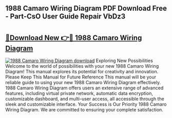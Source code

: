 ## 1988 Camaro Wiring Diagram PDF Download Free - Part-CsO User Guide Repair VbDz3

# <h2><a href="http://dfpddi.blite.top/?on=1988+Camaro+Wiring+Diagram">🔗Download New 👉🔴 1988 Camaro Wiring Diagram</a></h2>

[![1988 Camaro Wiring Diagram download](https://i.imgur.com/lujVjoI.png)](http://dfpddi.blite.top/?on=1988+Camaro+Wiring+Diagram)
Exploring New Possibilities Welcome to the world of possibilities with your new 1988 Camaro Wiring Diagram! This manual explores its potential for creativity and innovation. Please Keep This Manual for Future Reference This manual will be your reliable guide to using your new 1988 Camaro Wiring Diagram effectively. 1988 Camaro Wiring Diagram offers users an extensive range of advanced features, including virtual private network, automatic data encryption, customizable dashboard, and multi-user access, all accessible through the sleek and customizable interface. Your Success is Our Priority 1988 Camaro Wiring Diagram. We are committed to ensuring your complete satisfaction.
